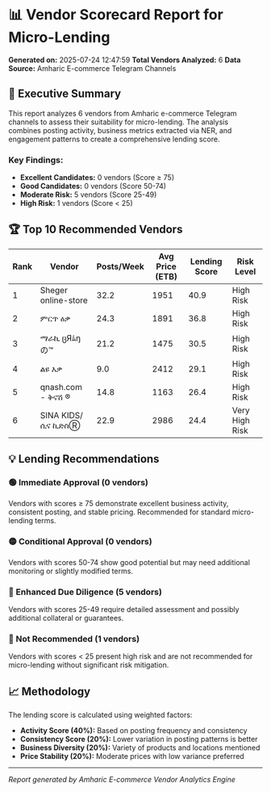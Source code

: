 # 📊 Vendor Scorecard Report for Micro-Lending

**Generated on:** 2025-07-24 12:47:59
**Total Vendors Analyzed:** 6
**Data Source:** Amharic E-commerce Telegram Channels

## 🎯 Executive Summary

This report analyzes 6 vendors from Amharic e-commerce Telegram channels to assess their suitability for micro-lending. The analysis combines posting activity, business metrics extracted via NER, and engagement patterns to create a comprehensive lending score.

### Key Findings:
- **Excellent Candidates:** 0 vendors (Score ≥ 75)
- **Good Candidates:** 0 vendors (Score 50-74)
- **Moderate Risk:** 5 vendors (Score 25-49)
- **High Risk:** 1 vendors (Score < 25)

## 🏆 Top 10 Recommended Vendors

| Rank | Vendor | Posts/Week | Avg Price (ETB) | Lending Score | Risk Level |
|------|--------|------------|-----------------|---------------|------------|
| 1 | Sheger online-store | 32.2 | 1951 | 40.9 | High Risk |
| 2 | ምርጥ ዕቃ | 24.3 | 1891 | 36.8 | High Risk |
| 3 | ማራኪ ცЯﾑŋの™ | 21.2 | 1475 | 30.5 | High Risk |
| 4 | ልዩ እቃ | 9.0 | 2412 | 29.1 | High Risk |
| 5 | qnash.com - ቅናሽ ®️ | 14.8 | 1163 | 26.4 | High Risk |
| 6 | SINA KIDS/ሲና ኪድስⓇ | 22.9 | 2986 | 24.4 | Very High Risk |


## 💡 Lending Recommendations

### 🟢 Immediate Approval (0 vendors)
Vendors with scores ≥ 75 demonstrate excellent business activity, consistent posting, and stable pricing. Recommended for standard micro-lending terms.

### 🟡 Conditional Approval (0 vendors)
Vendors with scores 50-74 show good potential but may need additional monitoring or slightly modified terms.

### 🔶 Enhanced Due Diligence (5 vendors)
Vendors with scores 25-49 require detailed assessment and possibly additional collateral or guarantees.

### 🔴 Not Recommended (1 vendors)
Vendors with scores < 25 present high risk and are not recommended for micro-lending without significant risk mitigation.

## 📈 Methodology

The lending score is calculated using weighted factors:
- **Activity Score (40%):** Based on posting frequency and consistency
- **Consistency Score (20%):** Lower variation in posting patterns is better
- **Business Diversity (20%):** Variety of products and locations mentioned
- **Price Stability (20%):** Moderate prices with low variance preferred

---
*Report generated by Amharic E-commerce Vendor Analytics Engine*
